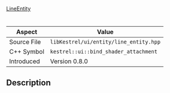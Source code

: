 [LineEntity](index.md)
# 
| Aspect | Value |
| --- | --- |
| Source File | `libKestrel/ui/entity/line_entity.hpp` |
| C++ Symbol | `kestrel::ui::bind_shader_attachment` |
| Introduced | Version 0.8.0 |
## Description
